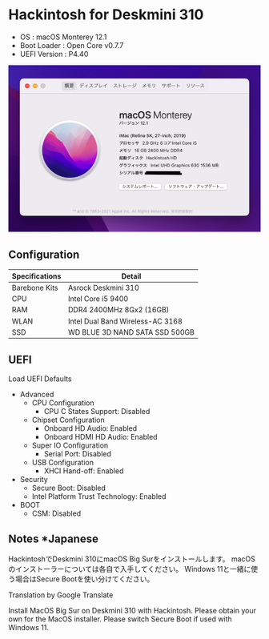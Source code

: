 # Hackintosh for Deskmini 310

+ OS : macOS Monterey 12.1
+ Boot Loader : Open Core v0.7.7
+ UEFI Version : P4.40

![Skin](misc/Hackintosh.png)

## Configuration

| Specifications | Detail                           |
|----------------|----------------------------------|
| Barebone Kits  | Asrock Deskmini 310              |
| CPU            | Intel Core i5 9400               |
| RAM            | DDR4 2400MHz 8Gx2 (16GB)         |
| WLAN           | Intel Dual Band Wireless-AC 3168 |
| SSD            | WD BLUE 3D NAND SATA SSD 500GB   |

## UEFI

Load UEFI Defaults

+ Advanced
    + CPU Configuration
        + CPU C States Support: Disabled
    + Chipset Configuration
        + Onboard HD Audio: Enabled
        + Onboard HDMI HD Audio: Enabled
    + Super IO Configuration
        + Serial Port: Disabled
    + USB Configuration
        + XHCI Hand-off: Enabled
+ Security
    + Secure Boot: Disabled
    + Intel Platform Trust Technology: Enabled
+ BOOT
    + CSM: Disabled

## Notes *Japanese

HackintoshでDeskmini 310にmacOS Big Surをインストールします。
macOSのインストーラーについては各自で入手してください。
Windows 11と一緒に使う場合はSecure Bootを使い分けてください。

Translation by Google Translate

Install MacOS Big Sur on Deskmini 310 with Hackintosh.
Please obtain your own for the MacOS installer.
Please switch Secure Boot if used with Windows 11.

